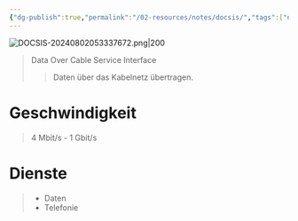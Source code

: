 ```yaml
---
{"dg-publish":true,"permalink":"/02-resources/notes/docsis/","tags":["netzwerk","hardware"],"noteIcon":"","updated":"2025-08-26T16:35:03.000+02:00"}
---
```


![DOCSIS-20240802053337672.png|200](/img/user/02%20-%20RESOURCES/Files/IMG/DOCSIS-20240802053337672.png)
>Data Over Cable Service Interface
>>Daten über das Kabelnetz übertragen.

# Geschwindigkeit
>4 Mbit/s - 1 Gbit/s

# Dienste
>- Daten 
>- Telefonie